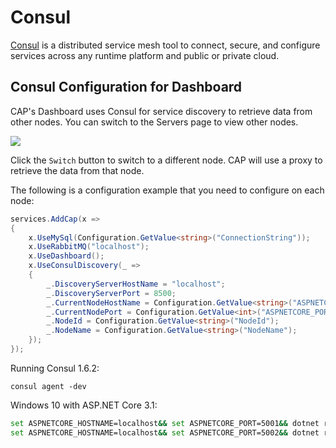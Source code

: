 # Consul

[Consul](https://www.consul.io/) is a distributed service mesh tool to connect, secure, and configure services across any runtime platform and public or private cloud.

## Consul Configuration for Dashboard

CAP's Dashboard uses Consul for service discovery to retrieve data from other nodes. You can switch to the Servers page to view other nodes.

![](https://camo.githubusercontent.com/54c00c6ae65ce1d7b9109ed8cbcdca703a050c47/687474703a2f2f696d61676573323031372e636e626c6f67732e636f6d2f626c6f672f3235303431372f3230313731302f3235303431372d32303137313030343232313030313838302d313136323931383336322e706e67)

Click the `Switch` button to switch to a different node. CAP will use a proxy to retrieve the data from that node.

The following is a configuration example that you need to configure on each node:

```C#
services.AddCap(x =>
{
    x.UseMySql(Configuration.GetValue<string>("ConnectionString"));
    x.UseRabbitMQ("localhost");
    x.UseDashboard();
    x.UseConsulDiscovery(_ =>
    {
        _.DiscoveryServerHostName = "localhost";
        _.DiscoveryServerPort = 8500;
        _.CurrentNodeHostName = Configuration.GetValue<string>("ASPNETCORE_HOSTNAME");
        _.CurrentNodePort = Configuration.GetValue<int>("ASPNETCORE_PORT");
        _.NodeId = Configuration.GetValue<string>("NodeId");
        _.NodeName = Configuration.GetValue<string>("NodeName");
    });
});
```

Running Consul 1.6.2:

```
consul agent -dev
```

Windows 10 with ASP.NET Core 3.1:

```sh
set ASPNETCORE_HOSTNAME=localhost&& set ASPNETCORE_PORT=5001&& dotnet run --urls=http://localhost:5001 NodeId=1 NodeName=CAP-1 ConnectionString="Server=localhost;Database=aaa;UserId=xxx;Password=xxx;"
set ASPNETCORE_HOSTNAME=localhost&& set ASPNETCORE_PORT=5002&& dotnet run --urls=http://localhost:5002 NodeId=2 NodeName=CAP-2 ConnectionString="Server=localhost;Database=bbb;UserId=xxx;Password=xxx;"
```